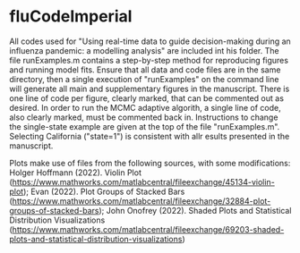 # fluCodeImperial
All codes used for "Using real-time data to guide decision-making during an influenza pandemic: a modelling analysis" are included int his folder. The file runExamples.m contains a step-by-step method for reproducing figures and running model fits. Ensure that all data and code files are in the same directory, then a single execution of "runExamples" on the command line will generate all main and supplementary figures in the manuscript. There is one line of code per figure, clearly marked, that can be commented out as desired. In order to run the MCMC adaptive algorith, a single line of code, also clearly marked, must be commented back in. Instructions to change the single-state example are given at the top of the file "runExamples.m". Selecting California ("state=1") is consistent with allr esults presented in the manuscript. 

Plots make use of files from the following sources, with some modifications:
Holger Hoffmann (2022). Violin Plot (https://www.mathworks.com/matlabcentral/fileexchange/45134-violin-plot);
Evan (2022). Plot Groups of Stacked Bars (https://www.mathworks.com/matlabcentral/fileexchange/32884-plot-groups-of-stacked-bars);
John Onofrey (2022). Shaded Plots and Statistical Distribution Visualizations (https://www.mathworks.com/matlabcentral/fileexchange/69203-shaded-plots-and-statistical-distribution-visualizations)
